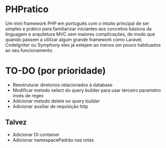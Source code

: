 # PHPratico
Um mini framework PHP em português com o intuito principal de ser simples e prático para familiarizar iniciantes aos conceitos básicos da linguagem e arquitetura MVC sem maiores complicações, de modo que quando passem a utilizar algum grande framework como Laravel, CodeIgniter ou Symphony eles já estejam ao menos um pouco habituados ao seu funcionamento.

# TO-DO (por prioridade)
   - Reestruturar diretorios relacionados à database
   - Modificar metodo select do query builder para usar terceiro parametro invés de regex
   - Adicionar metodo delete no query builder
   - Adicionar auxiliar de requisição http

   ## Talvez
   - Adicionar DI container
   - Adicionar namespacePadrão nas rotas

   